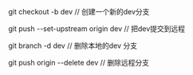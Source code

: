 git checkout -b dev  // 创建一个新的dev分支

git push --set-upstream origin dev // 把dev提交到远程





git branch -d dev  // 删除本地的dev 分支

git push origin --delete dev // 删除远程分支


